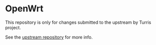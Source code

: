 # OpenWrt

This repository is only for changes submitted to the upstream by Turris project.

See the [upstream repository](https://github.com/openwrt/packages) for more info.
